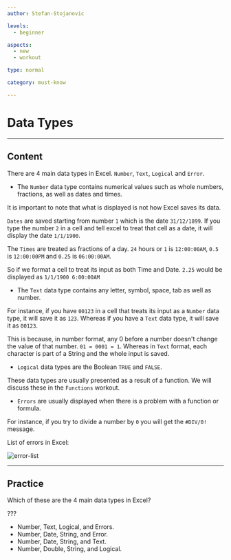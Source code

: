 ```yaml
---
author: Stefan-Stojanovic

levels:
  - beginner

aspects:
  - new
  - workout

type: normal

category: must-know

---
```


# Data Types

---
## Content

There are 4 main data types in Excel. `Number`, `Text`, `Logical` and `Error`.

- The `Number` data type contains numerical values such as whole numbers, fractions, as well as dates and times.

It is important to note that what is displayed is not how Excel saves its data.

`Dates` are saved starting from number `1` which is the date `31/12/1899`. If you type the number `2` in a cell and tell excel to treat that cell as a date, it will display the date  `1/1/1900`.

The `Times` are treated as fractions of a day. `24` hours or `1` is `12:00:00AM`, `0.5` is `12:00:00PM` and `0.25` is `06:00:00AM`.

So if we format a cell to treat its input as both Time and Date. `2.25` would be displayed as `1/1/1900 6:00:00AM`

- The `Text` data type contains any letter, symbol, space, tab as well as number.

For instance, if you have `00123` in a cell that treats its input as a `Number` data type, it will save it as `123`. Whereas if you have a `Text` data type, it will save it as `00123`.

This is because, in number format, any 0 before a number doesn't change the value of that number. `01 = 0001 = 1`. Whereas in `Text` format, each character is part of a String and the whole input is saved.

- `Logical` data types are the Boolean `TRUE` and `FALSE`.

These data types are usually presented as a result of a function. We will discuss these in the `Functions` workout.

- `Errors` are usually displayed when there is a problem with a function or formula.

For instance, if you try to divide a number by `0` you will get the `#DIV/0!` message.

List of errors in Excel:

![error-list](https://img.enkipro.com/aec9daa1f3be3570bf4e5770706dc866.png)

---
## Practice

Which of these are the 4 main data types in Excel?

???

* Number, Text, Logical, and Errors.
* Number, Date, String, and Error.
* Number, Date, String, and Text.
* Number, Double, String, and Logical.
